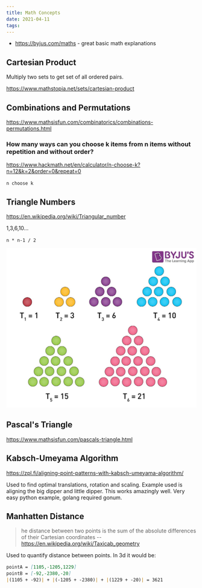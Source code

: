 ```yaml
---
title: Math Concepts
date: 2021-04-11
tags:
---
```


- https://byjus.com/maths - great basic math explanations

## Cartesian Product

Multiply two sets to get set of all ordered pairs.

https://www.mathstopia.net/sets/cartesian-product

## Combinations and Permutations

https://www.mathsisfun.com/combinatorics/combinations-permutations.html

### How many ways can you choose k items from n items without repetition and without order?

https://www.hackmath.net/en/calculator/n-choose-k?n=12&k=2&order=0&repeat=0

`n choose k`

## Triangle Numbers

https://en.wikipedia.org/wiki/Triangular_number

1,3,6,10...

`n * n-1 / 2`

![Triangle Numbers](../../images/triangle-numbers.jpg)

## Pascal's Triangle

https://www.mathsisfun.com/pascals-triangle.html

## Kabsch-Umeyama Algorithm

https://zpl.fi/aligning-point-patterns-with-kabsch-umeyama-algorithm/

Used to find optimal translations, rotation and scaling. Example used is aligning the big dipper and little dipper. This works amazingly well. Very easy python example, golang required gonum.

## Manhatten Distance

> he distance between two points is the sum of the absolute differences of their Cartesian coordinates
> -- https://en.wikipedia.org/wiki/Taxicab_geometry

Used to quantify distance between points. In 3d it would be:

```md
pointA = [1105,-1205,1229]
pointB = [-92,-2380,-20]
|(1105 + -92)| + |(-1205 + -2380)| + |(1229 + -20)| = 3621
```
